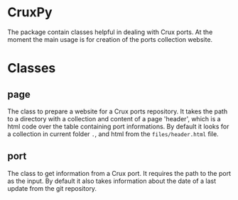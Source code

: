 # CruxPy

The package contain classes helpful in dealing with Crux ports.
At the moment the main usage is for creation of the ports collection website.

# Classes

## page

The class to prepare a website for a Crux ports repository.
It takes the path to a directory with a collection and content of a page 'header', which is a html code over the table containing port informations.
By default it looks for a collection in current folder `.`, and html from the `files/header.html` file.


## port

The class to get information from a Crux port.
It requires the path to the port as the input.
By default it also takes information about the date of a last update from the git repository.
